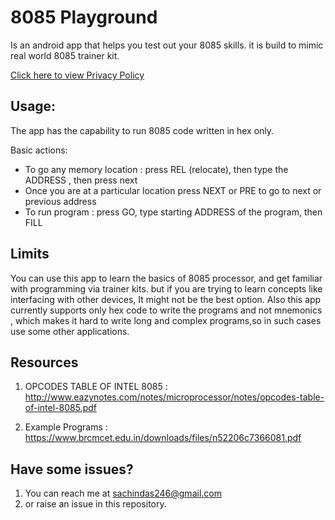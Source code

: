 # 8085 Playground
Is an android app that helps you test out your 8085 skills. it is build to mimic real world 8085 trainer kit. 

[Click here to view Privacy Policy](PrivacyPolicy.md)

## Usage:  
The app has the capability to run 8085 code written in hex only.  

Basic actions: 
- To go any memory location : press REL (relocate), then type the ADDRESS , then press next
- Once you are at a particular location  press NEXT or PRE  to go to next or previous address
- To run program : press GO, type starting ADDRESS of the program, then FILL

## Limits
You can use this app to learn the basics of 8085 processor, and get familiar with programming via trainer kits. but if you are trying to learn concepts like interfacing with other devices, It might not be the best option. Also this app currently supports only hex code to write the programs and not mnemonics , which makes it hard to write long and complex programs,so in such cases use some other applications.

## Resources

1. OPCODES TABLE OF INTEL 8085 : http://www.eazynotes.com/notes/microprocessor/notes/opcodes-table-of-intel-8085.pdf

2. Example Programs : https://www.brcmcet.edu.in/downloads/files/n52206c7366081.pdf

## Have some issues?

1. You can reach me at sachindas246@gmail.com
2. or raise an issue in this repository.